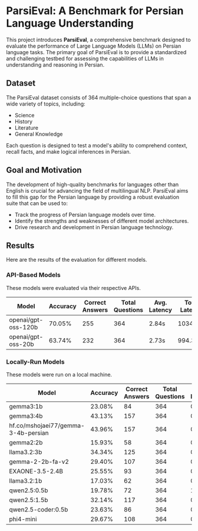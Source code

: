 # ParsiEval: A Benchmark for Persian Language Understanding

This project introduces **ParsiEval**, a comprehensive benchmark designed to evaluate the performance of Large Language Models (LLMs) on Persian language tasks. The primary goal of ParsiEval is to provide a standardized and challenging testbed for assessing the capabilities of LLMs in understanding and reasoning in Persian.

## Dataset

The ParsiEval dataset consists of 364 multiple-choice questions that span a wide variety of topics, including:

- Science
- History
- Literature
- General Knowledge

Each question is designed to test a model's ability to comprehend context, recall facts, and make logical inferences in Persian.

## Goal and Motivation

The development of high-quality benchmarks for languages other than English is crucial for advancing the field of multilingual NLP. ParsiEval aims to fill this gap for the Persian language by providing a robust evaluation suite that can be used to:

- Track the progress of Persian language models over time.
- Identify the strengths and weaknesses of different model architectures.
- Drive research and development in Persian language technology.

## Results

Here are the results of the evaluation for different models.

### API-Based Models

These models were evaluated via their respective APIs.

| Model               | Accuracy | Correct Answers | Total Questions | Avg. Latency | Total Latency |
| ------------------- | -------- | --------------- | --------------- | ------------ | ------------- |
| openai/gpt-oss-120b | 70.05%   | 255             | 364             | 2.84s        | 1034.47s      |
| openai/gpt-oss-20b  | 63.74%   | 232             | 364             | 2.73s        | 994.36s       |

### Locally-Run Models

These models were run on a local machine.

| Model                             | Accuracy | Correct Answers | Total Questions | Avg. Latency | Total Latency |
| --------------------------------- | -------- | --------------- | --------------- | ------------ | ------------- |
| gemma3:1b                         | 23.08%   | 84              | 364             | 0.19s        | 70.21s        |
| gemma3:4b                         | 43.13%   | 157             | 364             | 0.13s        | 46.63s        |
| hf.co/mshojaei77/gemma-3-4b-persian | 43.96%   | 157             | 364             | 0.21s        | 77.41s        |
| gemma2:2b                         | 15.93%   | 58              | 364             | 0.81s        | 295.59s       |
| llama3.2:3b                       | 34.34%   | 125             | 364             | 0.13s        | 46.11s        |
| gemma-2-2b-fa-v2                  | 29.40%   | 107             | 364             | 0.43s        | 156.58s       |
| EXAONE-3.5-2.4B                   | 25.55%   | 93              | 364             | 0.89s        | 325.25s       |
| llama3.2:1b                       | 17.03%   | 62              | 364             | 0.17s        | 63.05s        |
| qwen2.5:0.5b                      | 19.78%   | 72              | 364             | 1.00s        | 365.51s       |
| qwen2.5:1.5b                      | 32.14%   | 117             | 364             | 0.07s        | 24.79s        |
| qwen2.5-coder:0.5b                | 23.63%   | 86              | 364             | 0.22s        | 78.65s        |
| phi4-mini                         | 29.67%   | 108             | 364             | 0.24s        | 88.75s        |
